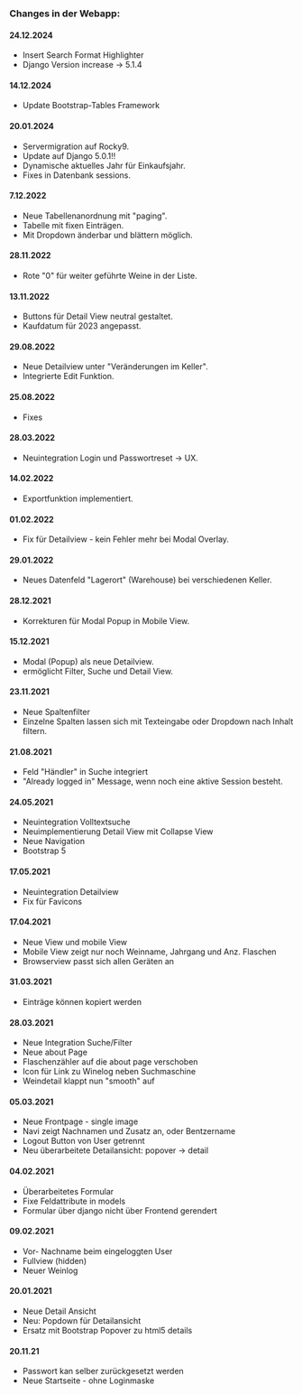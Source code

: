 ### Changes in der Webapp:
#### 24.12.2024
- Insert Search Format Highlighter
- Django Version increase -> 5.1.4
         
#### 14.12.2024
        
-  Update Bootstrap-Tables Framework
              
#### 20.01.2024
            
- Servermigration auf Rocky9.
- Update auf Django 5.0.1!!
- Dynamische aktuelles Jahr für Einkaufsjahr.
- Fixes in Datenbank sessions.
                    
#### 7.12.2022
            
- Neue Tabellenanordnung mit "paging".
- Tabelle mit fixen Einträgen.
- Mit Dropdown änderbar und blättern möglich.
            
#### 28.11.2022
            
- Rote "0" für weiter geführte Weine in der Liste.
                    
#### 13.11.2022
            
- Buttons für Detail View neutral gestaltet.
- Kaufdatum für 2023 angepasst.
            
#### 29.08.2022
            
- Neue Detailview unter "Veränderungen im Keller".
- Integrierte Edit Funktion.
            
#### 25.08.2022
            
- Fixes
                    
#### 28.03.2022
            
- Neuintegration Login und Passwortreset -> UX.
            
#### 14.02.2022
            
- Exportfunktion implementiert.
            
#### 01.02.2022
            
- Fix für Detailview - kein Fehler mehr bei Modal Overlay.
            
#### 29.01.2022
            
- Neues Datenfeld "Lagerort" (Warehouse) bei verschiedenen Keller.
            
#### 28.12.2021
            
- Korrekturen für Modal Popup in Mobile View.
            
#### 15.12.2021
            
- Modal (Popup) als neue Detailview.
- ermöglicht Filter, Suche und Detail View.
            
#### 23.11.2021
            
- Neue Spaltenfilter
- Einzelne Spalten lassen sich mit Texteingabe oder Dropdown nach Inhalt filtern.
            
#### 21.08.2021
            
- Feld "Händler" in Suche integriert
- "Already logged in" Message, wenn noch eine aktive Session besteht.
                    
#### 24.05.2021
            
- Neuintegration Volltextsuche
- Neuimplementierung Detail View mit Collapse View
- Neue Navigation
- Bootstrap 5
            
#### 17.05.2021
            
- Neuintegration Detailview
- Fix für Favicons
            
#### 17.04.2021
            
- Neue View und mobile View
- Mobile View zeigt nur noch Weinname, Jahrgang und Anz. Flaschen
- Browserview passt sich allen Geräten an
            
#### 31.03.2021
            
- Einträge können kopiert werden
            
#### 28.03.2021
            
- Neue Integration Suche/Filter
- Neue about Page
- Flaschenzähler auf die about page verschoben
- Icon für Link zu Winelog neben Suchmaschine
- Weindetail klappt nun "smooth" auf
            
#### 05.03.2021
            
- Neue Frontpage - single image
- Navi zeigt Nachnamen und Zusatz an, oder Bentzername
- Logout Button von User getrennt
- Neu überarbeitete Detailansicht: popover -> detail
            
#### 04.02.2021
            
- Überarbeitetes Formular
- Fixe Feldattribute in models
- Formular über django nicht über Frontend gerendert
            
#### 09.02.2021
            
- Vor- Nachname beim eingeloggten User
- Fullview (hidden)
- Neuer Weinlog
            
#### 20.01.2021
            
- Neue Detail Ansicht
- Neu: Popdown für Detailansicht
- Ersatz mit Bootstrap Popover zu html5 details
            
#### 20.11.21
            
- Passwort kan selber zurückgesetzt werden
- Neue Startseite - ohne Loginmaske
